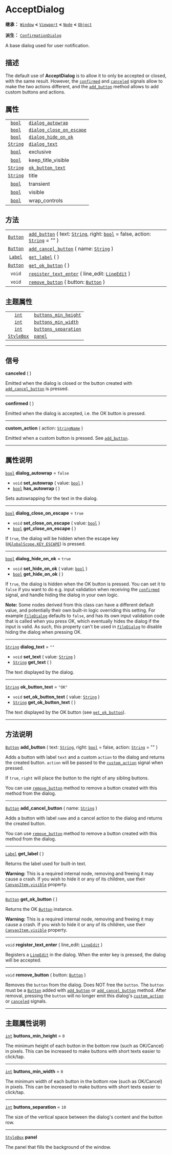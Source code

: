 <!-- ⚠ 请勿编辑本文件 ⚠ -->
<!-- 本文档使用脚本从 WeDot 引擎源码仓库生成。 -->
<!-- 生成脚本：https://github.com/WeDot-Engine/WeDot/tree/4.3/doc/tools/make_md.py； -->
<!-- 原文件：https://github.com/WeDot-Engine/WeDot/tree/4.3/doc/classes/AcceptDialog.xml。 -->

<div id="_class_acceptdialog"></div>

# AcceptDialog

**继承：** [`Window`](class_window.md) **<** [`Viewport`](class_viewport.md) **<** [`Node`](class_node.md) **<** [`Object`](class_object.md)

**派生：** [`ConfirmationDialog`](class_confirmationdialog.md)

A base dialog used for user notification.

## 描述

The default use of **AcceptDialog** is to allow it to only be accepted or closed, with the same result. However, the [`confirmed`](#class_acceptdialog_signal_confirmed) and [`canceled`](#class_acceptdialog_signal_canceled) signals allow to make the two actions different, and the [`add_button`](#class_acceptdialog_method_add_button) method allows to add custom buttons and actions.

## 属性

|||
|:-:|:--|
| [`bool`](class_bool.md)     | [`dialog_autowrap`](#class_acceptdialog_property_dialog_autowrap)               | ``false``                                                                  |
| [`bool`](class_bool.md)     | [`dialog_close_on_escape`](#class_acceptdialog_property_dialog_close_on_escape) | ``true``                                                                   |
| [`bool`](class_bool.md)     | [`dialog_hide_on_ok`](#class_acceptdialog_property_dialog_hide_on_ok)           | ``true``                                                                   |
| [`String`](class_string.md) | [`dialog_text`](#class_acceptdialog_property_dialog_text)                       | ``""``                                                                     |
| [`bool`](class_bool.md)     | exclusive                                                                       | ``true`` (overrides [`Window`](#class_window_property_exclusive))          |
| [`bool`](class_bool.md)     | keep_title_visible                                                              | ``true`` (overrides [`Window`](#class_window_property_keep_title_visible)) |
| [`String`](class_string.md) | [`ok_button_text`](#class_acceptdialog_property_ok_button_text)                 | ``"OK"``                                                                   |
| [`String`](class_string.md) | title                                                                           | ``"Alert!"`` (overrides [`Window`](#class_window_property_title))          |
| [`bool`](class_bool.md)     | transient                                                                       | ``true`` (overrides [`Window`](#class_window_property_transient))          |
| [`bool`](class_bool.md)     | visible                                                                         | ``false`` (overrides [`Window`](#class_window_property_visible))           |
| [`bool`](class_bool.md)     | wrap_controls                                                                   | ``true`` (overrides [`Window`](#class_window_property_wrap_controls))      |

## 方法

|||
|:-:|:--|
| [`Button`](class_button.md) | [`add_button`](#class_acceptdialog_method_add_button) ( text: [`String`](class_string.md), right: [`bool`](class_bool.md) = false, action: [`String`](class_string.md) = "" ) |
| [`Button`](class_button.md) | [`add_cancel_button`](#class_acceptdialog_method_add_cancel_button) ( name: [`String`](class_string.md) )                                                                     |
| [`Label`](class_label.md)   | [`get_label`](#class_acceptdialog_method_get_label) ( )                                                                                                                       |
| [`Button`](class_button.md) | [`get_ok_button`](#class_acceptdialog_method_get_ok_button) ( )                                                                                                               |
| `void`                      | [`register_text_enter`](#class_acceptdialog_method_register_text_enter) ( line_edit: [`LineEdit`](class_lineedit.md) )                                                        |
| `void`                      | [`remove_button`](#class_acceptdialog_method_remove_button) ( button: [`Button`](class_button.md) )                                                                           |

## 主题属性

|||
|:-:|:--|
| [`int`](class_int.md)           | [`buttons_min_height`](#class_acceptdialog_theme_constant_buttons_min_height) | ``0``  |
| [`int`](class_int.md)           | [`buttons_min_width`](#class_acceptdialog_theme_constant_buttons_min_width)   | ``0``  |
| [`int`](class_int.md)           | [`buttons_separation`](#class_acceptdialog_theme_constant_buttons_separation) | ``10`` |
| [`StyleBox`](class_stylebox.md) | [`panel`](#class_acceptdialog_theme_style_panel)                              |        |

<!-- rst-class:: classref-section-separator -->

---

## 信号

<div id="_class_class_acceptdialog_signal_canceled"></div>

**canceled** ( ) <div id="class_acceptdialog_signal_canceled"></div>

Emitted when the dialog is closed or the button created with [`add_cancel_button`](#class_acceptdialog_method_add_cancel_button) is pressed.

<!-- rst-class:: classref-item-separator -->

---

<div id="_class_class_acceptdialog_signal_confirmed"></div>

**confirmed** ( ) <div id="class_acceptdialog_signal_confirmed"></div>

Emitted when the dialog is accepted, i.e. the OK button is pressed.

<!-- rst-class:: classref-item-separator -->

---

<div id="_class_class_acceptdialog_signal_custom_action"></div>

**custom_action** ( action: [`StringName`](class_stringname.md) ) <div id="class_acceptdialog_signal_custom_action"></div>

Emitted when a custom button is pressed. See [`add_button`](#class_acceptdialog_method_add_button).

<!-- rst-class:: classref-section-separator -->

---

## 属性说明

<div id="_class_acceptdialog_property_dialog_autowrap"></div>

[`bool`](class_bool.md) **dialog_autowrap** = ``false`` <div id="class_acceptdialog_property_dialog_autowrap"></div>

- `void` **set_autowrap** ( value: [`bool`](class_bool.md) )
- [`bool`](class_bool.md) **has_autowrap** ( )

Sets autowrapping for the text in the dialog.

<!-- rst-class:: classref-item-separator -->

---

<div id="_class_acceptdialog_property_dialog_close_on_escape"></div>

[`bool`](class_bool.md) **dialog_close_on_escape** = ``true`` <div id="class_acceptdialog_property_dialog_close_on_escape"></div>

- `void` **set_close_on_escape** ( value: [`bool`](class_bool.md) )
- [`bool`](class_bool.md) **get_close_on_escape** ( )

If `true`, the dialog will be hidden when the escape key ([`@GlobalScope.KEY_ESCAPE`](#class_@globalscope_constant_key_escape)) is pressed.

<!-- rst-class:: classref-item-separator -->

---

<div id="_class_acceptdialog_property_dialog_hide_on_ok"></div>

[`bool`](class_bool.md) **dialog_hide_on_ok** = ``true`` <div id="class_acceptdialog_property_dialog_hide_on_ok"></div>

- `void` **set_hide_on_ok** ( value: [`bool`](class_bool.md) )
- [`bool`](class_bool.md) **get_hide_on_ok** ( )

If `true`, the dialog is hidden when the OK button is pressed. You can set it to `false` if you want to do e.g. input validation when receiving the [`confirmed`](#class_acceptdialog_signal_confirmed) signal, and handle hiding the dialog in your own logic.

 **Note:** Some nodes derived from this class can have a different default value, and potentially their own built-in logic overriding this setting. For example [`FileDialog`](class_filedialog.md) defaults to `false`, and has its own input validation code that is called when you press OK, which eventually hides the dialog if the input is valid. As such, this property can't be used in [`FileDialog`](class_filedialog.md) to disable hiding the dialog when pressing OK.

<!-- rst-class:: classref-item-separator -->

---

<div id="_class_acceptdialog_property_dialog_text"></div>

[`String`](class_string.md) **dialog_text** = ``""`` <div id="class_acceptdialog_property_dialog_text"></div>

- `void` **set_text** ( value: [`String`](class_string.md) )
- [`String`](class_string.md) **get_text** ( )

The text displayed by the dialog.

<!-- rst-class:: classref-item-separator -->

---

<div id="_class_acceptdialog_property_ok_button_text"></div>

[`String`](class_string.md) **ok_button_text** = ``"OK"`` <div id="class_acceptdialog_property_ok_button_text"></div>

- `void` **set_ok_button_text** ( value: [`String`](class_string.md) )
- [`String`](class_string.md) **get_ok_button_text** ( )

The text displayed by the OK button (see [`get_ok_button`](#class_acceptdialog_method_get_ok_button)).

<!-- rst-class:: classref-section-separator -->

---

## 方法说明

<div id="_class_acceptdialog_method_add_button"></div>

[`Button`](class_button.md) **add_button** ( text: [`String`](class_string.md), right: [`bool`](class_bool.md) = false, action: [`String`](class_string.md) = "" )<div id="class_acceptdialog_method_add_button"></div>

Adds a button with label `text` and a custom `action` to the dialog and returns the created button. `action` will be passed to the [`custom_action`](#class_acceptdialog_signal_custom_action) signal when pressed.

If `true`, `right` will place the button to the right of any sibling buttons.

You can use [`remove_button`](#class_acceptdialog_method_remove_button) method to remove a button created with this method from the dialog.

<!-- rst-class:: classref-item-separator -->

---

<div id="_class_acceptdialog_method_add_cancel_button"></div>

[`Button`](class_button.md) **add_cancel_button** ( name: [`String`](class_string.md) )<div id="class_acceptdialog_method_add_cancel_button"></div>

Adds a button with label `name` and a cancel action to the dialog and returns the created button.

You can use [`remove_button`](#class_acceptdialog_method_remove_button) method to remove a button created with this method from the dialog.

<!-- rst-class:: classref-item-separator -->

---

<div id="_class_acceptdialog_method_get_label"></div>

[`Label`](class_label.md) **get_label** ( )<div id="class_acceptdialog_method_get_label"></div>

Returns the label used for built-in text.

 **Warning:** This is a required internal node, removing and freeing it may cause a crash. If you wish to hide it or any of its children, use their [`CanvasItem.visible`](#class_canvasitem_property_visible) property.

<!-- rst-class:: classref-item-separator -->

---

<div id="_class_acceptdialog_method_get_ok_button"></div>

[`Button`](class_button.md) **get_ok_button** ( )<div id="class_acceptdialog_method_get_ok_button"></div>

Returns the OK [`Button`](class_button.md) instance.

 **Warning:** This is a required internal node, removing and freeing it may cause a crash. If you wish to hide it or any of its children, use their [`CanvasItem.visible`](#class_canvasitem_property_visible) property.

<!-- rst-class:: classref-item-separator -->

---

<div id="_class_acceptdialog_method_register_text_enter"></div>

`void` **register_text_enter** ( line_edit: [`LineEdit`](class_lineedit.md) )<div id="class_acceptdialog_method_register_text_enter"></div>

Registers a [`LineEdit`](class_lineedit.md) in the dialog. When the enter key is pressed, the dialog will be accepted.

<!-- rst-class:: classref-item-separator -->

---

<div id="_class_acceptdialog_method_remove_button"></div>

`void` **remove_button** ( button: [`Button`](class_button.md) )<div id="class_acceptdialog_method_remove_button"></div>

Removes the `button` from the dialog. Does NOT free the `button`. The `button` must be a [`Button`](class_button.md) added with [`add_button`](#class_acceptdialog_method_add_button) or [`add_cancel_button`](#class_acceptdialog_method_add_cancel_button) method. After removal, pressing the `button` will no longer emit this dialog's [`custom_action`](#class_acceptdialog_signal_custom_action) or [`canceled`](#class_acceptdialog_signal_canceled) signals.

<!-- rst-class:: classref-section-separator -->

---

## 主题属性说明

<div id="_class_acceptdialog_theme_constant_buttons_min_height"></div>

[`int`](class_int.md) **buttons_min_height** = ``0`` <div id="class_acceptdialog_theme_constant_buttons_min_height"></div>

The minimum height of each button in the bottom row (such as OK/Cancel) in pixels. This can be increased to make buttons with short texts easier to click/tap.

<!-- rst-class:: classref-item-separator -->

---

<div id="_class_acceptdialog_theme_constant_buttons_min_width"></div>

[`int`](class_int.md) **buttons_min_width** = ``0`` <div id="class_acceptdialog_theme_constant_buttons_min_width"></div>

The minimum width of each button in the bottom row (such as OK/Cancel) in pixels. This can be increased to make buttons with short texts easier to click/tap.

<!-- rst-class:: classref-item-separator -->

---

<div id="_class_acceptdialog_theme_constant_buttons_separation"></div>

[`int`](class_int.md) **buttons_separation** = ``10`` <div id="class_acceptdialog_theme_constant_buttons_separation"></div>

The size of the vertical space between the dialog's content and the button row.

<!-- rst-class:: classref-item-separator -->

---

<div id="_class_acceptdialog_theme_style_panel"></div>

[`StyleBox`](class_stylebox.md) **panel** <div id="class_acceptdialog_theme_style_panel"></div>

The panel that fills the background of the window.

[^virtual]: 本方法通常需要用户覆盖才能生效。
[^const]: 本方法无副作用，不会修改该实例的任何成员变量。
[^vararg]: 本方法除了能接受在此处描述的参数外，还能够继续接受任意数量的参数。
[^constructor]: 本方法用于构造某个类型。
[^static]: 调用本方法无需实例，可直接使用类名进行调用。
[^operator]: 本方法描述的是使用本类型作为左操作数的有效运算符。
[^bitfield]: 这个值是由下列位标志构成位掩码的整数。
[^void]: 无返回值。
